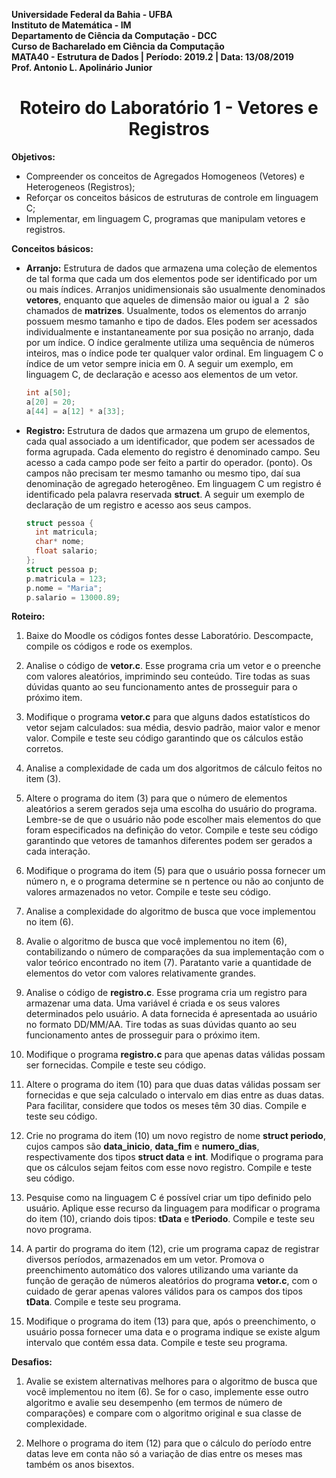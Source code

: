 **Universidade Federal da Bahia - UFBA**<br>
**Instituto de Matemática - IM**<br>
**Departamento de Ciência da Computação - DCC**<br>
**Curso de Bacharelado em Ciência da Computação**<br>
**MATA40 - Estrutura de Dados | Período: 2019.2 | Data: 13/08/2019**<br>
**Prof. Antonio L. Apolinário Junior**

<h1 align="center">Roteiro do Laboratório 1 - Vetores e Registros</h1>

**Objetivos:**

-   Compreender os conceitos de Agregados Homogeneos (Vetores) e Heterogeneos (Registros);
-   Reforçar os conceitos básicos de estruturas de controle em linguagem C;
-   Implementar, em linguagem C, programas que manipulam vetores e registros.

**Conceitos básicos:**

-   **Arranjo:**
    Estrutura de dados que armazena uma coleção de elementos de tal forma que cada um dos elementos pode ser identificado por um ou mais índices. Arranjos unidimensionais são usualmente denominados **vetores**, enquanto que aqueles de dimensão maior ou igual a  2  são chamados de **matrizes**. Usualmente, todos os elementos do arranjo possuem mesmo tamanho e tipo de dados. Eles podem ser acessados individualmente e instantaneamente por sua posição no arranjo, dada por um índice. O índice geralmente utiliza uma sequência de números inteiros, mas o índice pode ter qualquer valor ordinal. Em linguagem C o índice de um vetor sempre inicia em 0. A seguir um exemplo, em linguagem C, de declaração e acesso aos elementos de um vetor.

    ```c
    int a[50];
    a[20] = 20;
    a[44] = a[12] * a[33];
    ```

-   **Registro:**
    Estrutura de dados que armazena um grupo de elementos, cada qual associado a um identificador, que podem ser acessados de forma agrupada. Cada elemento do registro é denominado campo. Seu acesso a cada campo pode ser feito a partir do operador. (ponto). Os campos não precisam ter mesmo tamanho ou mesmo tipo, daí sua denominação de agregado heterogêneo. Em linguagem C um registro é identificado pela palavra reservada **struct**. A seguir um exemplo de declaração de um registro e acesso aos seus campos.

    ```c
    struct pessoa {
      int matricula;
      char* nome;
      float salario;
    };
    struct pessoa p;
    p.matricula = 123;
    p.nome = "Maria";
    p.salario = 13000.89;
    ```

**Roteiro:**

1. Baixe do Moodle os códigos fontes desse Laboratório. Descompacte, compile os códigos e rode os exemplos.

2. Analise o código de **vetor.c**. Esse programa cria um vetor e o preenche com valores aleatórios, imprimindo seu conteúdo. Tire todas as suas dúvidas quanto ao seu funcionamento antes de prosseguir para o próximo item.

3. Modifique o programa **vetor.c** para que alguns dados estatísticos do vetor sejam calculados: sua média, desvio padrão, maior valor e menor valor. Compile e teste seu código garantindo que os cálculos estão corretos.

4. Analise a complexidade de cada um dos algoritmos de cálculo feitos no item (3).

5. Altere o programa do item (3) para que o número de elementos aleatórios a serem gerados seja uma escolha do usuário do programa. Lembre-se de que o usuário não pode escolher mais elementos do que foram especificados na definição do vetor. Compile e teste seu código garantindo que vetores de tamanhos diferentes podem ser gerados a cada interação.

6. Modifique o programa do item (5) para que o usuário possa fornecer um número n, e o programa determine se n pertence ou não ao conjunto de valores armazenados no vetor. Compile e teste seu código.

7. Analise a complexidade do algoritmo de busca que voce implementou no item (6).

8. Avalie o algoritmo de busca que você implementou no item (6), contabilizando o número de comparações da sua implementação com o valor teórico encontrado no item (7). Paratanto varie a quantidade de elementos do vetor com valores relativamente grandes.

9. Analise o código de **registro.c**. Esse programa cria um registro para armazenar uma data. Uma variável é criada e os seus valores determinados pelo usuário. A data fornecida é apresentada ao usuário no formato DD/MM/AA. Tire todas as suas dúvidas quanto ao seu funcionamento antes de prosseguir para o próximo item.

10. Modifique o programa **registro.c** para que apenas datas válidas possam ser fornecidas. Compile e teste seu código.

11. Altere o programa do item (10) para que duas datas válidas possam ser fornecidas e que seja calculado o intervalo em dias entre as duas datas. Para facilitar, considere que todos os meses têm 30 dias. Compile e teste seu código.

12. Crie no programa do item (10) um novo registro de nome **struct periodo**, cujos campos são **data_inicio**, **data_fim** e **numero_dias**, respectivamente dos tipos **struct data** e **int**. Modifique o programa para que os cálculos sejam feitos com esse novo registro. Compile e teste seu código.

13. Pesquise como na linguagem C é possível criar um tipo definido pelo usuário. Aplique esse recurso da linguagem para modificar o programa do item (10), criando dois tipos: **tData** e **tPeriodo**. Compile e teste seu novo programa.

14. A partir do programa do item (12), crie um programa capaz de registrar diversos períodos, armazenados em um vetor. Promova o preenchimento automático dos valores utilizando uma variante da função de geração de números aleatórios do programa **vetor.c**, com o cuidado de gerar apenas valores válidos para os campos dos tipos **tData**. Compile e teste seu programa.

15. Modifique o programa do item (13) para que, após o preenchimento, o usuário possa fornecer uma data e o programa indique se existe algum intervalo que contém essa data. Compile e teste seu programa.

**Desafios:**

1. Avalie se existem alternativas melhores para o algoritmo de busca que você implementou no item (6). Se for o caso, implemente esse outro algoritmo e avalie seu desempenho (em termos de número de comparações) e compare com o algoritmo original e sua classe de complexidade.

2. Melhore o programa do item (12) para que o cálculo do período entre datas leve em conta não só a variação de dias entre os meses mas também os anos bisextos.
